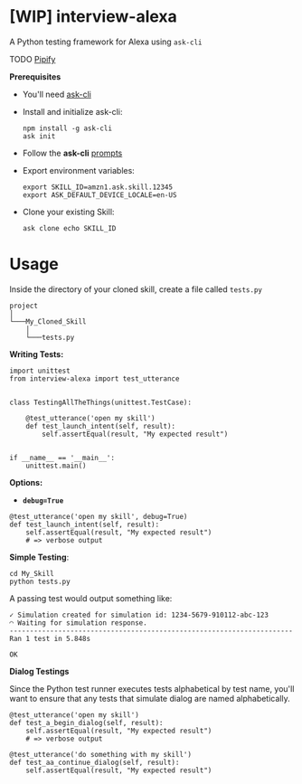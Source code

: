 # [WIP] interview-alexa

A Python testing framework for Alexa using `ask-cli`

TODO [Pipify](http://the-hitchhikers-guide-to-packaging.readthedocs.io/en/latest/creation.html)

**Prerequisites**

- You'll need [ask-cli](https://developer.amazon.com/docs/smapi/quick-start-alexa-skills-kit-command-line-interface.html)

- Install and initialize ask-cli:

	```
	npm install -g ask-cli
	ask init
	```


- Follow the **ask-cli** [prompts](https://developer.amazon.com/docs/smapi/quick-start-alexa-skills-kit-command-line-interface.html)

- Export environment variables:

	```
	export SKILL_ID=amzn1.ask.skill.12345
	export ASK_DEFAULT_DEVICE_LOCALE=en-US
	```

- Clone your existing Skill:

	```
	ask clone echo SKILL_ID
	```


# Usage

Inside the directory of your cloned skill, create a file called `tests.py`

```
project
│
└───My_Cloned_Skill
	│
	└───tests.py
```

**Writing Tests:**

```
import unittest
from interview-alexa import test_utterance


class TestingAllTheThings(unittest.TestCase):

    @test_utterance('open my skill')
    def test_launch_intent(self, result):
        self.assertEqual(result, "My expected result")


if __name__ == '__main__':
    unittest.main()
```

**Options:**

- **`debug=True`**

```
@test_utterance('open my skill', debug=True)
def test_launch_intent(self, result):
    self.assertEqual(result, "My expected result")
    # => verbose output

```


**Simple Testing**:

```
cd My_Skill
python tests.py
```
A passing test would output something like:

```
✓ Simulation created for simulation id: 1234-5679-910112-abc-123
◠ Waiting for simulation response.
----------------------------------------------------------------------
Ran 1 test in 5.848s

OK
```

**Dialog Testings**

Since the Python test runner executes tests alphabetical by test name, you'll want to ensure that any tests that simulate dialog are named alphabetically.

```
@test_utterance('open my skill')
def test_a_begin_dialog(self, result):
    self.assertEqual(result, "My expected result")
    # => verbose output
```

```
@test_utterance('do something with my skill')
def test_aa_continue_dialog(self, result):
    self.assertEqual(result, "My expected result")
```
